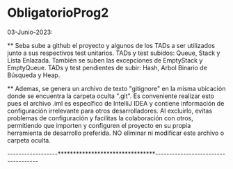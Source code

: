 # ObligatorioProg2

03-Junio-2023:   

** Seba sube a github el proyecto y algunos de los TADs a ser utilizados junto a sus respectivos test unitarios.
TADs y test subidos: Queue, Stack y Lista Enlazada. También se suben las excepciones de EmptyStack y EmptyQueue.
TADs y test pendientes de subir: Hash, Arbol Binario de Búsqueda y Heap.

** Ademas, se genera un archivo de texto "gitignore" en la misma ubicación donde se encuentra la carpeta oculta ".git".
Es conveniente realizar esto pues el archivo .iml es específico de IntelliJ IDEA y contiene información de configuración irrelevante para otros desarrolladores. Al excluirlo, evitas problemas de configuración y facilitas la colaboración con otros, permitiendo que importen y configuren el proyecto en su propia herramienta de desarrollo preferida.
NO eliminar ni modificar este archivo o carpeta oculta.

------------------********************************------------------------------------

		 
